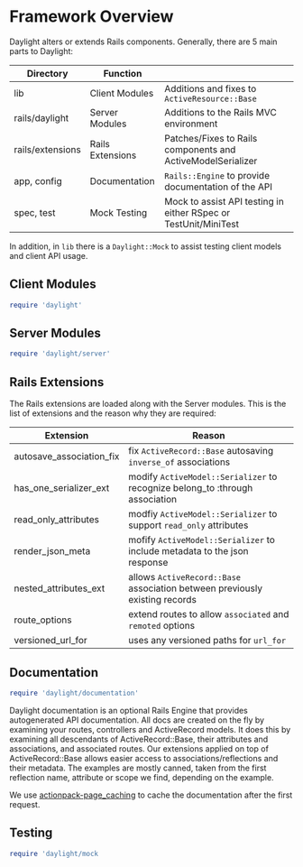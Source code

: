 # Framework Overview

Daylight alters or extends Rails components.  Generally, there are 5 main parts
to Daylight:

| Directory        | Function         |                                                                 |
| ---------------- | ---------------- | --------------------------------------------------------------- |
| lib              | Client Modules   | Additions and fixes to `ActiveResource::Base`                   |
| rails/daylight   | Server Modules   | Additions to the Rails MVC environment                          |
| rails/extensions | Rails Extensions | Patches/Fixes to Rails components and ActiveModelSerializer     |
| app, config      | Documentation    | `Rails::Engine` to provide documentation of the API             |
| spec, test       | Mock Testing     | Mock to assist API testing in either RSpec or TestUnit/MiniTest |

In addition, in `lib` there is a `Daylight::Mock` to assist testing client
models and client API usage.

## Client Modules

```ruby
require 'daylight'
```

## Server Modules

```ruby
require 'daylight/server'
```

## Rails Extensions

The Rails extensions are loaded along with the Server modules. This is the list
of extensions and the reason why they are required:

| Extension                | Reason                                                                       |
| ------------------------ | ---------------------------------------------------------------------------- |
| autosave_association_fix | fix `ActiveRecord::Base` autosaving `inverse_of` associations                |
| has_one_serializer_ext   | modify `ActiveModel::Serializer` to recognize belong_to :through association |
| read_only_attributes     | modfiy `ActiveModel::Serializer` to support `read_only` attributes           |
| render_json_meta         | mofify `ActiveModel::Serializer` to include metadata to the json response    |
| nested_attributes_ext    | allows `ActiveRecord::Base` association between previously existing records  |
| route_options            | extend routes to allow `associated` and `remoted` options                    |
| versioned_url_for        | uses any versioned paths for `url_for`                                       |

## Documentation

```ruby
require 'daylight/documentation'
```

Daylight documentation is an optional Rails Engine that provides autogenerated API documentation. All docs are created on the fly by examining your routes, controllers and ActiveRecord models.
It does this by examining all descendants of ActiveRecord::Base, their attributes and associations, and associated routes. Our extensions applied on top of ActiveRecord::Base allows easier access to associations/reflections and their metadata.
The examples are mostly canned, taken from the first reflection name, attribute or scope we find, depending on the example.

We use [actionpack-page_caching](https://github.com/rails/actionpack-page_caching) to cache the documentation after the first request.

## Testing

```ruby
require 'daylight/mock
```
